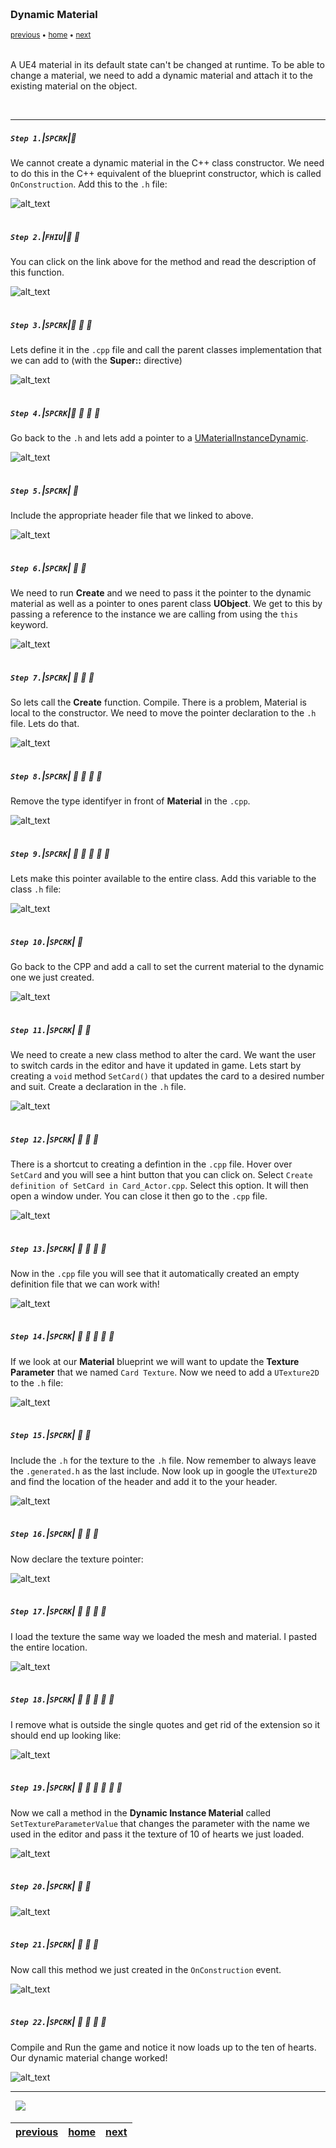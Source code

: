 <img src="https://via.placeholder.com/1000x4/45D7CA/45D7CA" alt="drawing" height="4px"/>

### Dynamic Material

<sub>[previous](../) • [home](../README.md#user-content-gms2-top-down-shooter) • [next](../)</sub>

<img src="https://via.placeholder.com/1000x4/45D7CA/45D7CA" alt="drawing" height="4px"/>

A UE4 material in its default state can't be changed at runtime.  To be able to change a material, we need to add a dynamic material and attach it to the existing material on the object.

<br>

---


##### `Step 1.`\|`SPCRK`|:small_blue_diamond:

We cannot create a dynamic material in the C++ class constructor.  We need to do this in the C++ equivalent of the blueprint constructor, which is called `OnConstruction`.  Add this to the `.h` file:

![alt_text](images/OnConstructionDotH.jpg)

<img src="https://via.placeholder.com/500x2/45D7CA/45D7CA" alt="drawing" height="2px" alt = ""/>

##### `Step 2.`\|`FHIU`|:small_blue_diamond: :small_blue_diamond: 

You can click on the link above for the method and read the description of this function.

![alt_text](images/CreateDefinition.jpg)

<img src="https://via.placeholder.com/500x2/45D7CA/45D7CA" alt="drawing" height="2px" alt = ""/>

##### `Step 3.`\|`SPCRK`|:small_blue_diamond: :small_blue_diamond: :small_blue_diamond:

Lets define it in the `.cpp` file and call the parent classes implementation that we can add to (with the **Super::** directive)

![alt_text](images/OnConstructionCPP.jpg)

<img src="https://via.placeholder.com/500x2/45D7CA/45D7CA" alt="drawing" height="2px" alt = ""/>

##### `Step 4.`\|`SPCRK`|:small_blue_diamond: :small_blue_diamond: :small_blue_diamond: :small_blue_diamond:

Go back to the `.h` and lets add a pointer to a [UMaterialInstanceDynamic](https://api.unrealengine.com/INT/API/Runtime/Engine/Materials/UMaterialInstanceDynamic/index.html).

![alt_text](images/DynamicMaterialDotH.jpg)

<img src="https://via.placeholder.com/500x2/45D7CA/45D7CA" alt="drawing" height="2px" alt = ""/>

##### `Step 5.`\|`SPCRK`| :small_orange_diamond:

Include the appropriate header file that we linked to above.

![alt_text](images/DynamicMaterialDotHHeader.jpg)

<img src="https://via.placeholder.com/500x2/45D7CA/45D7CA" alt="drawing" height="2px" alt = ""/>

##### `Step 6.`\|`SPCRK`| :small_orange_diamond: :small_blue_diamond:

We need to run **Create** and we need to pass it the pointer to the dynamic material as well as a pointer to ones parent class **UObject**. We get to this by passing a reference to the instance we are calling from using the `this` keyword.

![alt_text](images/CreateDynamicMaterial.jpg)

<img src="https://via.placeholder.com/500x2/45D7CA/45D7CA" alt="drawing" height="2px" alt = ""/>

##### `Step 7.`\|`SPCRK`| :small_orange_diamond: :small_blue_diamond: :small_blue_diamond:

So lets call the **Create** function. Compile.  There is a problem, Material is local to the constructor.  We need to move the pointer declaration to the `.h` file.  Lets do that.

![alt_text](images/DynamicMaterialPassParameters.jpg)

<img src="https://via.placeholder.com/500x2/45D7CA/45D7CA" alt="drawing" height="2px" alt = ""/>

##### `Step 8.`\|`SPCRK`| :small_orange_diamond: :small_blue_diamond: :small_blue_diamond: :small_blue_diamond:

 Remove the type identifyer in front of **Material** in the `.cpp`.

![alt_text](images/RemoveTypeFromMaterial.jpg)

<img src="https://via.placeholder.com/500x2/45D7CA/45D7CA" alt="drawing" height="2px" alt = ""/>

##### `Step 9.`\|`SPCRK`| :small_orange_diamond: :small_blue_diamond: :small_blue_diamond: :small_blue_diamond: :small_blue_diamond:

Lets make this pointer available to the entire class.  Add this variable to the class `.h` file:

![alt_text](images/AddMaterialDeclarationToClassHeader.jpg)

<img src="https://via.placeholder.com/500x2/45D7CA/45D7CA" alt="drawing" height="2px" alt = ""/>

##### `Step 10.`\|`SPCRK`| :large_blue_diamond:

Go back to the CPP and add a call to set the current material to the dynamic one we just created.

![alt_text](images/CreateDynamicMaterialInOnConstruction.jpg)

<img src="https://via.placeholder.com/500x2/45D7CA/45D7CA" alt="drawing" height="2px" alt = ""/>

##### `Step 11.`\|`SPCRK`| :large_blue_diamond: :small_blue_diamond: 

We need to create a new class method to alter the card.  We want the user to switch cards in the editor and have it updated in game.  Lets start by creating a `void` method `SetCard()` that updates the card to a desired number and suit.  Create a declaration in the `.h` file.

![alt_text](images/CreateFunctionToSetCard.jpg)

<img src="https://via.placeholder.com/500x2/45D7CA/45D7CA" alt="drawing" height="2px" alt = ""/>


##### `Step 12.`\|`SPCRK`| :large_blue_diamond: :small_blue_diamond: :small_blue_diamond: 

There is a shortcut to creating a defintion in the `.cpp` file.  Hover over `SetCard` and you will see a hint button that you can click on.  Select `Create definition of SetCard in Card_Actor.cpp`.  Select this option.  It will then open a window under.  You can close it then go to the `.cpp` file.

![alt_text](images/ShortCutCreateDefinition.jpg)

<img src="https://via.placeholder.com/500x2/45D7CA/45D7CA" alt="drawing" height="2px" alt = ""/>

##### `Step 13.`\|`SPCRK`| :large_blue_diamond: :small_blue_diamond: :small_blue_diamond:  :small_blue_diamond: 

Now in the `.cpp` file you will see that it automatically created an empty definition file that we can work with!

![alt_text](images/CreatedDefinition.jpg)

<img src="https://via.placeholder.com/500x2/45D7CA/45D7CA" alt="drawing" height="2px" alt = ""/>

##### `Step 14.`\|`SPCRK`| :large_blue_diamond: :small_blue_diamond: :small_blue_diamond: :small_blue_diamond:  :small_blue_diamond: 

If we look at our **Material** blueprint we will want to update the **Texture Parameter** that we named `Card Texture`.  Now we need to add a `UTexture2D` to the `.h` file:

![alt_text](images/AlterTexture.jpg)

<img src="https://via.placeholder.com/500x2/45D7CA/45D7CA" alt="drawing" height="2px" alt = ""/>

##### `Step 15.`\|`SPCRK`| :large_blue_diamond: :small_orange_diamond: 

Include the `.h` for the texture to the `.h` file. Now remember to always leave the `.generated.h` as the last include.  Now look up in google the `UTexture2D` and find the location of the header and add it to the your header.

![alt_text](images/IncludeText2D.jpg)

<img src="https://via.placeholder.com/500x2/45D7CA/45D7CA" alt="drawing" height="2px" alt = ""/>

##### `Step 16.`\|`SPCRK`| :large_blue_diamond: :small_orange_diamond:   :small_blue_diamond: 

Now declare the texture pointer:

![alt_text](images/DeclareTexturePointer.jpg)

<img src="https://via.placeholder.com/500x2/45D7CA/45D7CA" alt="drawing" height="2px" alt = ""/>

##### `Step 17.`\|`SPCRK`| :large_blue_diamond: :small_orange_diamond: :small_blue_diamond: :small_blue_diamond:

I load the texture the same way we loaded the mesh and material.  I pasted the entire location.

![alt_text](images/LoadTexture.jpg)

<img src="https://via.placeholder.com/500x2/45D7CA/45D7CA" alt="drawing" height="2px" alt = ""/>

##### `Step 18.`\|`SPCRK`| :large_blue_diamond: :small_orange_diamond: :small_blue_diamond: :small_blue_diamond: :small_blue_diamond:

I remove what is outside the single quotes and get rid of the extension so it should end up looking like:

![alt_text](images/FinalLocationForTexture.jpg)

<img src="https://via.placeholder.com/500x2/45D7CA/45D7CA" alt="drawing" height="2px" alt = ""/>

##### `Step 19.`\|`SPCRK`| :large_blue_diamond: :small_orange_diamond: :small_blue_diamond: :small_blue_diamond: :small_blue_diamond: :small_blue_diamond:

Now we call a method in the **Dynamic Instance Material** called `SetTextureParameterValue` that changes the parameter with the name we used in the editor and pass it the texture of 10 of hearts we just loaded.

![alt_text](images/.jpg)

<img src="https://via.placeholder.com/500x2/45D7CA/45D7CA" alt="drawing" height="2px" alt = ""/>

##### `Step 20.`\|`SPCRK`| :large_blue_diamond: :large_blue_diamond:

![alt_text](images/SetDynamicMaterial.jpg)

<img src="https://via.placeholder.com/500x2/45D7CA/45D7CA" alt="drawing" height="2px" alt = ""/>

##### `Step 21.`\|`SPCRK`| :large_blue_diamond: :large_blue_diamond: :small_blue_diamond:

Now call this method we just created in the `OnConstruction` event.

![alt_text](images/CallCardInOnConstruction.jpg)

<img src="https://via.placeholder.com/500x2/45D7CA/45D7CA" alt="drawing" height="2px" alt = ""/>

##### `Step 22.`\|`SPCRK`| :large_blue_diamond: :large_blue_diamond: :small_blue_diamond: :small_blue_diamond:

Compile and Run the game and notice it now loads up to the ten of hearts.  Our dynamic material change worked!

![alt_text](images/RunGame10Hearts.jpg)


___


<img src="https://via.placeholder.com/1000x4/dba81a/dba81a" alt="drawing" height="4px" alt = ""/>

<img src="https://via.placeholder.com/1000x100/45D7CA/000000/?text=Next Up - ADD NEXT PAGE">

<img src="https://via.placeholder.com/1000x4/dba81a/dba81a" alt="drawing" height="4px" alt = ""/>

| [previous](../)| [home](../README.md#user-content-gms2-top-down-shooter) | [next](../)|
|---|---|---|
